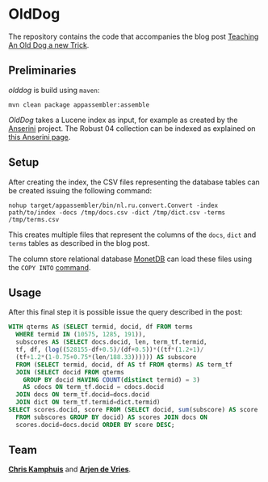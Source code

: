 # OldDog

The repository contains the code that accompanies the blog post
[Teaching An Old Dog a new Trick](https://www.chriskamphuis.com/2019/03/06/teaching-an-old-dog-a-new-trick.html).

## Preliminaries

_olddog_ is build using `maven`:

    mvn clean package appassembler:assemble

_OldDog_ takes a Lucene index as input, for example as created by the [Anserini](https://github.com/castorini/Anserini) project. 
The Robust 04 collection can be indexed as explained on [this Anserini page](https://github.com/castorini/Anserini/blob/master/docs/experiments-robust04.md).

## Setup

After creating the index, the CSV files representing the database tables can be created issuing the following command:

    nohup target/appassembler/bin/nl.ru.convert.Convert -index path/to/index -docs /tmp/docs.csv -dict /tmp/dict.csv -terms /tmp/terms.csv

This creates multiple files that represent the columns of the `docs`, `dict` and `terms` tables as described in the blog post. 

The column store relational database [MonetDB](https://www.monetdb.org) can load
these files using the `COPY INTO` [command](https://www.monetdb.org/documentation-Sep2022/user-guide/sql-manual/data-loading/export_data/).

## Usage

After this final step it is possible issue the query described in the post:

```sql
WITH qterms AS (SELECT termid, docid, df FROM terms                             
  WHERE termid IN (10575, 1285, 191)),                                          
  subscores AS (SELECT docs.docid, len, term_tf.termid,                         
  tf, df, (log((528155-df+0.5)/(df+0.5))*((tf*(1.2+1)/                          
  (tf+1.2*(1-0.75+0.75*(len/188.33)))))) AS subscore                            
  FROM (SELECT termid, docid, df AS tf FROM qterms) AS term_tf                  
  JOIN (SELECT docid FROM qterms                                                
    GROUP BY docid HAVING COUNT(distinct termid) = 3)                           
    AS cdocs ON term_tf.docid = cdocs.docid                                     
  JOIN docs ON term_tf.docid=docs.docid                                         
  JOIN dict ON term_tf.termid=dict.termid)                                      
SELECT scores.docid, score FROM (SELECT docid, sum(subscore) AS score           
  FROM subscores GROUP BY docid) AS scores JOIN docs ON                         
  scores.docid=docs.docid ORDER BY score DESC;
```

## Team

[**Chris Kamphuis**](https://github.com/chriskamphuis) and [**Arjen de Vries**](https://github.com/arjenpdevries).

